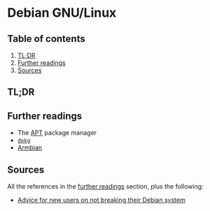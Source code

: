 # Debian GNU/Linux

## Table of contents <!-- omit in toc -->

1. [TL;DR](#tldr)
1. [Further readings](#further-readings)
1. [Sources](#sources)

## TL;DR

## Further readings

- The [APT] package manager
- [`dpkg`][dpkg]
- [Armbian]

## Sources

All the references in the [further readings] section, plus the following:

- [Advice for new users on not breaking their Debian system]

<!--
  References
  -->

<!-- Upstream -->
[advice for new users on not breaking their debian system]: https://wiki.debian.org/DontBreakDebian

<!-- In-article sections -->
[further readings]: #further-readings

<!-- Knowledge base -->
[armbian]: armbian.md
[apt]: apt.md
[dpkg]: dpkg.md

